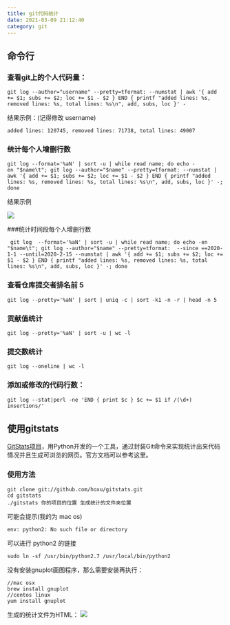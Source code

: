 ```yaml
---
title: git代码统计
date: 2021-03-09 21:12:40
category: git
---
```

## 命令行

### 查看git上的个人代码量：

```
git log --author="username" --pretty=tformat: --numstat | awk '{ add += $1; subs += $2; loc += $1 - $2 } END { printf "added lines: %s, removed lines: %s, total lines: %s\n", add, subs, loc }' -
```

结果示例：(记得修改 username)

```
added lines: 120745, removed lines: 71738, total lines: 49007
```

### 统计每个人增删行数

```
git log --format='%aN' | sort -u | while read name; do echo -en "$name\t"; git log --author="$name" --pretty=tformat: --numstat | awk '{ add += $1; subs += $2; loc += $1 - $2 } END { printf "added lines: %s, removed lines: %s, total lines: %s\n", add, subs, loc }' -; done
```

结果示例


![](https://upload-images.jianshu.io/upload_images/10024246-9d65172280d94945.png?imageMogr2/auto-orient/strip%7CimageView2/2/w/1240)

###统计时间段每个人增删行数

```
 git log  --format='%aN' | sort -u | while read name; do echo -en "$name\t"; git log --author="$name" --pretty=tformat:  --since ==2020-1-1 --until=2020-2-15 --numstat | awk '{ add += $1; subs += $2; loc += $1 - $2 } END { printf "added lines: %s, removed lines: %s, total lines: %s\n", add, subs, loc }' -; done
```

### 查看仓库提交者排名前 5

```
git log --pretty='%aN' | sort | uniq -c | sort -k1 -n -r | head -n 5
```

### 贡献值统计

```
git log --pretty='%aN' | sort -u | wc -l
```

### 提交数统计

```
git log --oneline | wc -l
```

### 添加或修改的代码行数：

```
git log --stat|perl -ne 'END { print $c } $c += $1 if /(\d+) insertions/'
```

## 使用gitstats

[GitStats项目](https://github.com/hoxu/gitstats)，用Python开发的一个工具，通过封装Git命令来实现统计出来代码情况并且生成可浏览的网页。官方文档可以参考这里。

### 使用方法

```
git clone git://github.com/hoxu/gitstats.git
cd gitstats
./gitstats 你的项目的位置 生成统计的文件夹位置
```
可能会提示(我的为 mac os)
```
env: python2: No such file or directory
```
可以进行 python2 的链接
```
sudo ln -sf /usr/bin/python2.7 /usr/local/bin/python2
```

没有安装gnuplot画图程序，那么需要安装再执行：

```
//mac osx
brew install gnuplot
//centos linux
yum install gnuplot
```

生成的统计文件为HTML：
![](https://upload-images.jianshu.io/upload_images/10024246-194e0a1a7127a69f.png?imageMogr2/auto-orient/strip%7CimageView2/2/w/1240)

